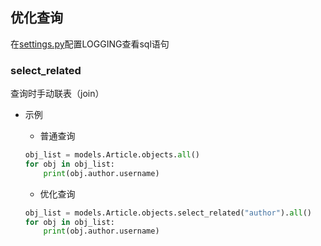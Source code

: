 ## 优化查询
在[settings.py](http://chuann.cc/Intermediate_Python/Django_settings.html)配置LOGGING查看sql语句


### select_related
查询时手动联表（join）

- 示例
	- 普通查询

	```python
	obj_list = models.Article.objects.all()
	for obj in obj_list:
	    print(obj.author.username)
	```
	- 优化查询

	```python
	obj_list = models.Article.objects.select_related("author").all()
	for obj in obj_list:
	    print(obj.author.username)
	```










